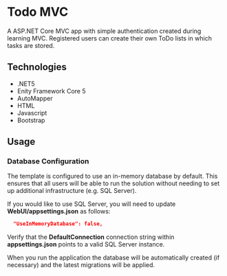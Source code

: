 # Todo MVC
A ASP.NET Core MVC app with simple authentication created during learning MVC. Registered users can create their own ToDo lists in which tasks are stored.

## Technologies
* .NET5
* Enity Framework Core 5
* AutoMapper
* HTML
* Javascript
* Bootstrap

## Usage
### Database Configuration

The template is configured to use an in-memory database by default. This ensures that all users will be able to run the solution without needing to set up additional infrastructure (e.g. SQL Server).

If you would like to use SQL Server, you will need to update **WebUI/appsettings.json** as follows:

```json
  "UseInMemoryDatabase": false,
```

Verify that the **DefaultConnection** connection string within **appsettings.json** points to a valid SQL Server instance. 

When you run the application the database will be automatically created (if necessary) and the latest migrations will be applied.
